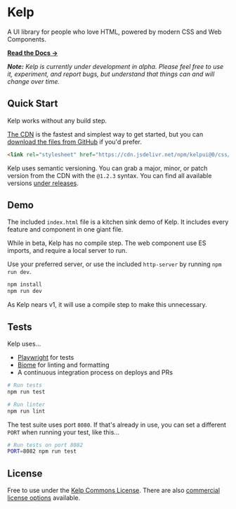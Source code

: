 # Kelp

A UI library for people who love HTML, powered by modern CSS and Web Components.

**[Read the Docs &rarr;](https://kelpui.com)**

_**Note:** Kelp is currently under development in alpha. Please feel free to use it, experiment, and report bugs, but understand that things can and will change over time._



## Quick Start

Kelp works without any build step.

[The CDN](https://cdn.jsdelivr.net/npm/kelpui/) is the fastest and simplest way to get started, but you can [download the files from GitHub](https://github.com/cferdinandi/kelp) if you'd prefer.

```html
<link rel="stylesheet" href="https://cdn.jsdelivr.net/npm/kelpui@0/css/kelp.css">
```

Kelp uses semantic versioning. You can grab a major, minor, or patch version from the CDN with the `@1.2.3` syntax. You can find all available versions [under releases](https://github.com/cferdinandi/kelp/tags).



## Demo

The included `index.html` file is a kitchen sink demo of Kelp. It includes every feature and component in one giant file.

While in beta, Kelp has no compile step. The web component use ES imports, and require a local server to run.

Use your preferred server, or use the included `http-server` by running `npm run dev`.

```bash
npm install
npm run dev
```

As Kelp nears v1, it will use a compile step to make this unnecessary.



## Tests

Kelp uses... 

- [Playwright](https://playwright.dev) for tests
- [Biome](https://biomejs.dev) for linting and formatting
- A continuous integration process on deploys and PRs

```bash
# Run tests
npm run test

# Run linter
npm run lint
```

The test suite uses port `8080`. If that's already in use, you can set a different `PORT` when running your test, like this...

```bash
# Run tests on port 8082
PORT=8082 npm run test
```



## License

Free to use under the [Kelp Commons License](https://github.com/cferdinandi/kelp/blob/main/LICENSE.md). There are also [commercial license options](/license/) available.